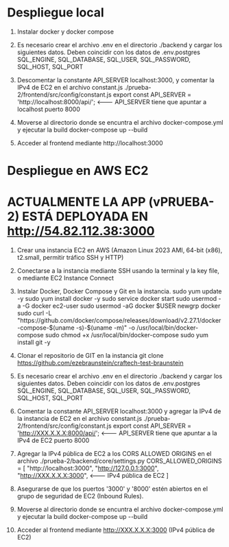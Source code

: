 # Despliegue local

1. Instalar docker y docker compose

2. Es necesario crear el archivo .env en el directorio ./backend y cargar los siguientes datos. Deben coincidir con los datos de .env.postgres
SQL_ENGINE, 
SQL_DATABASE, 
SQL_USER, 
SQL_PASSWORD, 
SQL_HOST, 
SQL_PORT

3. Descomentar la constante API_SERVER localhost:3000, y comentar la IPv4 de EC2 en el archivo constant.js
./prueba-2/frontend/src/config/constant.js
export const API_SERVER = 'http://localhost:8000/api/'; <--- API_SERVER tiene que apuntar a localhost puerto 8000

4. Moverse al directorio donde se encuntra el archivo docker-compose.yml y ejecutar la build
docker-compose up --build

5. Acceder al frontend mediante http://localhost:3000

# Despliegue en AWS EC2

# ACTUALMENTE LA APP (vPRUEBA-2) ESTÁ DEPLOYADA EN http://54.82.112.38:3000

1. Crear una instancia EC2 en AWS (Amazon Linux 2023 AMI, 64-bit (x86), t2.small, permitir tráfico SSH y HTTP)

2. Conectarse a la instancia mediante SSH usando la terminal y la key file, o mediante EC2 Instance Connect

3. Instalar Docker, Docker Compose y Git en la instancia.
sudo yum update -y
sudo yum install docker -y
sudo service docker start
sudo usermod -a -G docker ec2-user
sudo usermod -aG docker $USER
newgrp docker
sudo curl -L "https://github.com/docker/compose/releases/download/v2.27.1/docker-compose-$(uname -s)-$(uname -m)" -o /usr/local/bin/docker-compose
sudo chmod +x /usr/local/bin/docker-compose
sudo yum install git -y

4. Clonar el repositorio de GIT en la instancia
git clone https://github.com/ezebraunstein/craftech-test-braunstein

5. Es necesario crear el archivo .env en el directorio ./backend y cargar los siguientes datos. Deben coincidir con los datos de .env.postgres
SQL_ENGINE, 
SQL_DATABASE, 
SQL_USER, 
SQL_PASSWORD, 
SQL_HOST, 
SQL_PORT

6. Comentar la constante API_SERVER localhost:3000 y agregar la IPv4 de la instancia de EC2 en el archivo constant.js
./prueba-2/frontend/src/config/constant.js
export const API_SERVER = 'http://XXX.X.X.X:8000/api/'; <--- API_SERVER tiene que apuntar a la IPv4 de EC2 puerto 8000

7. Agregar la IPv4 pública de EC2 a los CORS ALLOWED ORIGINS en el archivo ./prueba-2/backend/core/settings.py
CORS_ALLOWED_ORIGINS = [
"http://localhost:3000", 
"http://127.0.0.1:3000", 
"http://XXX.X.X.X:3000", <--- IPv4 pública de EC2
]

8. Asegurarse de que los puertos '3000' y '8000' estén abiertos en el grupo de seguridad de EC2 (Inbound Rules).

9. Moverse al directorio donde se encuntra el archivo docker-compose.yml y ejecutar la build
docker-compose up --build

10. Acceder al frontend mediante http://XXX.X.X.X:3000 (IPv4 pública de EC2)




